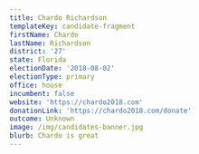 ```yaml
---
title: Chardo Richardson
templateKey: candidate-fragment
firstName: Chardo
lastName: Richardson
district: '27'
state: Florida
electionDate: '2018-08-02'
electionType: primary
office: house
incumbent: false
website: 'https://chardo2018.com'
donationLink: 'https://chardo2018.com/donate'
outcome: Unknown
image: /img/candidates-banner.jpg
blurb: Chardo is great
---
```


